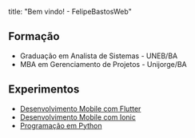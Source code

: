 title: "Bem vindo! - FelipeBastosWeb"

## Formação

 - Graduação em Analista de Sistemas - UNEB/BA
 - MBA em Gerenciamento de Projetos - Unijorge/BA

## Experimentos
 - [Desenvolvimento Mobile com Flutter](https://felipebastosweb.github.io/flutter-book)
 - [Desenvolvimento Mobile com Ionic](https://felipebastosweb.github.io/ionic-book)
 - [Programação em Python](https://felipebastosweb.github.io/python-book)
